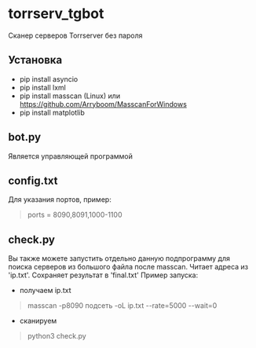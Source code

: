 # torrserv_tgbot

Сканер серверов Torrserver без пароля

## Установка

+ pip install asyncio
+ pip install lxml
+ pip install masscan (Linux) или https://github.com/Arryboom/MasscanForWindows
+ pip install matplotlib

## bot.py

Является управляющей программой

## config.txt

Для указания портов, пример:

> ports = 8090,8091,1000-1100

## check.py

Вы также можете запустить отдельно данную подпрограмму для поиска серверов из большого файла после masscan.
Читает адреса из 'ip.txt'. Сохраняет результат в 'final.txt'
Пример запуска:
+ получаем ip.txt
> masscan -p8090 подсеть -oL ip.txt --rate=5000 --wait=0
+ сканируем
> python3 check.py
